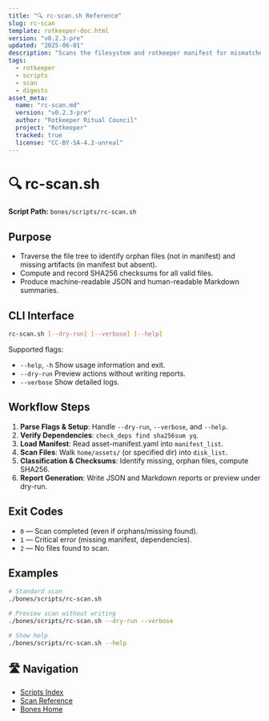 ```yaml
---
title: "🔍 rc-scan.sh Reference"
slug: rc-scan
template: rotkeeper-doc.html
version: "v0.2.3-pre"
updated: "2025-06-01"
description: "Scans the filesystem and rotkeeper manifest for mismatches, orphan files, and missing artifacts. Produces checksums and reports."
tags:
  - rotkeeper
  - scripts
  - scan
  - digests
asset_meta:
  name: "rc-scan.md"
  version: "v0.2.3-pre"
  author: "Rotkeeper Ritual Council"
  project: "Rotkeeper"
  tracked: true
  license: "CC-BY-SA-4.2-unreal"
---
```


<!-- Begin Ritual Script Documentation -->

# 🔍 rc-scan.sh

<!-- The sacred rite of tomb inspection -->

**Script Path:** `bones/scripts/rc-scan.sh`

## Purpose
<!-- Core objectives of rc-scan.sh -->
- Traverse the file tree to identify orphan files (not in manifest) and missing artifacts (in manifest but absent).
- Compute and record SHA256 checksums for all valid files.
- Produce machine-readable JSON and human-readable Markdown summaries.

## CLI Interface
<!-- How to invoke the scanning ceremony -->
```bash
rc-scan.sh [--dry-run] [--verbose] [--help]
```

Supported flags:
- `--help`, `-h`
  Show usage information and exit.
- `--dry-run`
  Preview actions without writing reports.
- `--verbose`
  Show detailed logs.

## Workflow Steps
<!-- Sequential rites performed by the script -->
1. **Parse Flags & Setup**: Handle `--dry-run`, `--verbose`, and `--help`.
2. **Verify Dependencies**: `check_deps find sha256sum yq`.
3. **Load Manifest**: Read asset-manifest.yaml into `manifest_list`.
4. **Scan Files**: Walk `home/assets/` (or specified dir) into `disk_list`.
5. **Classification & Checksums**: Identify missing, orphan files, compute SHA256.
6. **Report Generation**: Write JSON and Markdown reports or preview under dry-run.

## Exit Codes
<!-- Symbolic outcomes of incantation -->
- `0` — Scan completed (even if orphans/missing found).
- `1` — Critical error (missing manifest, dependencies).
- `2` — No files found to scan.

## Examples
<!-- Sample invocations for celebratory rites -->
```bash
# Standard scan
./bones/scripts/rc-scan.sh

# Preview scan without writing
./bones/scripts/rc-scan.sh --dry-run --verbose

# Show help
./bones/scripts/rc-scan.sh --help
```

## 🛣️ Navigation
<!-- Quick navigation links -->
- [Scripts Index](scripts/index.html)
- [Scan Reference](scripts/rc-scan.html)
- [Bones Home](index.html)

<!--
Limerick 1:
In shadows where orphaned files roam,
rc-scan ushers them back home.
It marks each lone soul,
In a checksum scroll,
And guards the tomb’s spectral dome.

Limerick 2:
When manifests call out the lost,
rc-scan measures true arc cost.
With hashes in hand,
It restores the land,
Ensuring no file is at frost.
-->